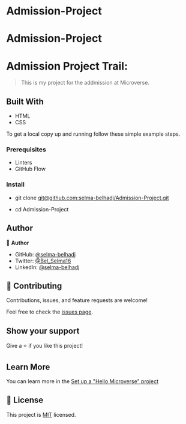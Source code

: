 # Admission-Project
# Admission-Project


# Admission Project Trail: 

> This is my project for the addmission at Microverse.


## Built With

- HTML
- CSS


To get a local copy up and running follow these simple example steps.

### Prerequisites
- Linters
- GitHub Flow


### Install
- git clone [git@github.com:selma-belhadj/Admission-Project.git](git@github.com:selma-belhadj/Admission-Project.git)

- cd Admission-Project


## Author

👤 **Author**

- GitHub: [@selma-belhadj](https://github.com/selma-belhadj)
- Twitter: [@Bel_Selma16](https://twitter.com/Bel_Selma16)
- LinkedIn: [@selma-belhadj](https://www.linkedin.com/in/selma-belhadj/)



## 🤝 Contributing

Contributions, issues, and feature requests are welcome!

Feel free to check the [issues page](../../issues/).

## Show your support

Give a ⭐️ if you like this project!

## Learn More

You can learn more in the [Set up a "Hello Microverse" project](https://github.com/microverseinc/curriculum-transversal-skills/blob/main/documentation/hello_microverse_project.md)

## 📝 License

This project is [MIT](./MIT.md) licensed.

